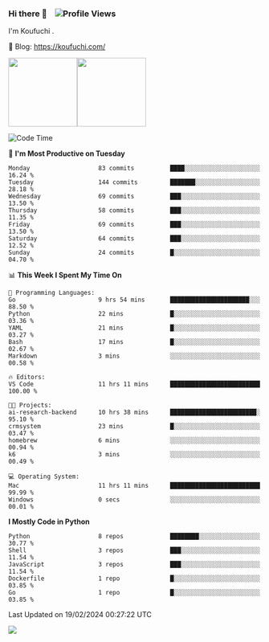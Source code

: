 ### Hi there 👋 &nbsp;&nbsp; ![Profile Views](https://komarev.com/ghpvc/?username=Koufuchi&base=200)

I'm Koufuchi . 

📔 Blog: <https://koufuchi.com/>

<img align="" height="137px" src="https://github-readme-stats-seven-nu-30.vercel.app/api?username=Koufuchi&hide=issues,contribs&show_icons=true&line_height=21&theme=radical&locale=en" /><img align="" height="137px" src="https://github-readme-stats-seven-nu-30.vercel.app/api/top-langs/?username=Koufuchi&layout=compact&hide=blade,html,css,pug,scss&theme=radical&locale=en" />

<!--START_SECTION:waka-->
![Code Time](http://img.shields.io/badge/Code%20Time-367%20hrs%2017%20mins-blue)

📅 **I'm Most Productive on Tuesday** 

```text
Monday                   83 commits          ████░░░░░░░░░░░░░░░░░░░░░   16.24 % 
Tuesday                  144 commits         ███████░░░░░░░░░░░░░░░░░░   28.18 % 
Wednesday                69 commits          ███░░░░░░░░░░░░░░░░░░░░░░   13.50 % 
Thursday                 58 commits          ███░░░░░░░░░░░░░░░░░░░░░░   11.35 % 
Friday                   69 commits          ███░░░░░░░░░░░░░░░░░░░░░░   13.50 % 
Saturday                 64 commits          ███░░░░░░░░░░░░░░░░░░░░░░   12.52 % 
Sunday                   24 commits          █░░░░░░░░░░░░░░░░░░░░░░░░   04.70 % 
```


📊 **This Week I Spent My Time On** 

```text
💬 Programming Languages: 
Go                       9 hrs 54 mins       ██████████████████████░░░   88.50 % 
Python                   22 mins             █░░░░░░░░░░░░░░░░░░░░░░░░   03.36 % 
YAML                     21 mins             █░░░░░░░░░░░░░░░░░░░░░░░░   03.27 % 
Bash                     17 mins             █░░░░░░░░░░░░░░░░░░░░░░░░   02.67 % 
Markdown                 3 mins              ░░░░░░░░░░░░░░░░░░░░░░░░░   00.58 % 

🔥 Editors: 
VS Code                  11 hrs 11 mins      █████████████████████████   100.00 % 

🐱‍💻 Projects: 
ai-research-backend      10 hrs 38 mins      ████████████████████████░   95.10 % 
crmsystem                23 mins             █░░░░░░░░░░░░░░░░░░░░░░░░   03.47 % 
homebrew                 6 mins              ░░░░░░░░░░░░░░░░░░░░░░░░░   00.94 % 
k6                       3 mins              ░░░░░░░░░░░░░░░░░░░░░░░░░   00.49 % 

💻 Operating System: 
Mac                      11 hrs 11 mins      █████████████████████████   99.99 % 
Windows                  0 secs              ░░░░░░░░░░░░░░░░░░░░░░░░░   00.01 % 
```

**I Mostly Code in Python** 

```text
Python                   8 repos             ████████░░░░░░░░░░░░░░░░░   30.77 % 
Shell                    3 repos             ███░░░░░░░░░░░░░░░░░░░░░░   11.54 % 
JavaScript               3 repos             ███░░░░░░░░░░░░░░░░░░░░░░   11.54 % 
Dockerfile               1 repo              █░░░░░░░░░░░░░░░░░░░░░░░░   03.85 % 
Go                       1 repo              █░░░░░░░░░░░░░░░░░░░░░░░░   03.85 % 
```




 Last Updated on 19/02/2024 00:27:22 UTC
<!--END_SECTION:waka-->

![](https://hit.yhype.me/github/profile?user_id=46078832)
